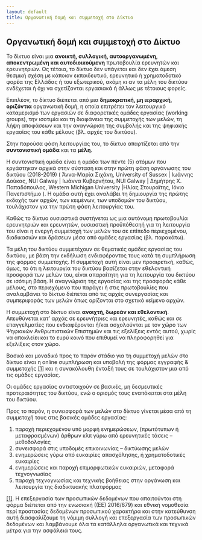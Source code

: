 ```yaml
---
layout: default
title: Οργανωτική δομή και συμμετοχή στο Δίκτυο
---
```


## Οργανωτική δομή και συμμετοχή στο Δίκτυο

Το δίκτυο είναι μια **ανοικτή, συλλογική, αυτοοργανωμένη, αποκεντρωμένη και αυτοδιοικούμενη** πρωτοβουλία ερευνητών και ερευνητριών. Ως τέτοια, το δίκτυο δεν υπάγεται και δεν έχει άμεση θεσμική σχέση με κάποιον εκπαιδευτικό, ερευνητικό ή χρηματοδοτικό φορέα της Ελλάδας ή του εξωτερικού, ακόμη κι αν τα μέλη του δικτύου ενδέχεται ή όχι να σχετίζονται εργασιακά ή άλλως με τέτοιους φορείς.

Επιπλέον, το δίκτυο διέπεται από μια **δημοκρατική, μη ιεραρχική, οριζόντια** οργανωτική δομή, η οποία επιτρέπει τον λειτουργικό καταμερισμό των εργασιών σε διαφορετικές ομάδες εργασίας (working groups), την ισοτιμία και τη διαφάνεια της συμμετοχής των μελών, τη λήψη αποφάσεων και την αναγνώριση της συμβολής και της ψηφιακής εργασίας του κάθε μέλους (βλ. αρχές του δικτύου).

Στην παρούσα φάση λειτουργίας του, το δίκτυο απαρτίζεται από την **συντονιστική ομάδα** και τα **μέλη**.

Η συντονιστική ομάδα είναι η ομάδα των πέντε (5) ατόμων που εργάστηκαν αρχικά στην σύσταση και στην πρώτη φάση οργάνωσης του δικτύου (2018-2019) ( Άννα-Μαρία Σιχάνη, University of Sussex | Ιωάννης Δούκας, NUI Galway | Ιωάννα Κυβερνήτου, NUI Galway | Δημήτρης Χ. Παπαδόπουλος, Western Michigan University |Ηλίας Στουραϊτης, Ιόνιο Πανεπιστήμιο ). Η ομάδα αυτή έχει αναλάβει τη δημιουργία της πρώτης εκδοχής των αρχών, των κειμένων, των υποδομών του δικτύου, τουλάχιστον για την πρώτη φάση λειτουργίας του. 

Καθώς το δίκτυο ουσιαστικά συστήνεται ως μια αυτόνομη πρωτοβουλία ερευνητριών και ερευνητών, ουσιαστική προϋπόθεσηή για τη λειτουργία του είναι η ενεργή συμμετοχή των μελών του σε επίπεδο περιεχομένου, διαδικασιών και δράσεων μέσα από ομάδες εργασίας (βλ. παρακάτω).

Τα μέλη του δικτύου συμμετέχουν σε θεματικές ομάδες εργασίας του δικτύου, με βάση την εκδήλωση ενδιαφέροντος τους κατά τη συμπλήρωση της φόρμας συμμετοχής. Η συμμετοχή αυτή είναι μεν προαιρετική, καθώς, όμως, το ότι η λειτουργία του δικτύου βασίζεται στην εθελοντική προσφορά των μελών του, είναι απαραίτητη για τη λειτουργία του δικτύου σε ισότιμη βάση. Η αναγνώριση της εργασίας και της προσφοράς κάθε μέλους, στο περιεχόμενο που παράγει ή στις πρωτοβουλίες που αναλαμβάνει το δίκτυο διέπεται από τις αρχές συνεργασίας και συμπεριφοράς των μελών όπως ορίζονται στο σχετικό κείμενο αρχών.

Η συμμετοχή στο δίκτυο είναι **ανοιχτή, δωρεάν και εθελοντική**. Απευθύνεται κατ’ αρχάς σε ερευνήτριες και ερευνητές, καθώς και σε επαγγελματίες που ενδιαφέρονται ή/και ασχολούνται με τον χώρο των Ψηφιακών Ανθρωπιστικών Επιστημών και τις εξελίξεις εντός αυτού, χωρίς να αποκλείει και το ευρύ κοινό που επιθυμεί να πληροφορηθεί για εξελίξεις στον χώρο.

Βασικό και μοναδικό προς το παρόν στάδιο για τη συμμετοχή μελών στο δίκτυο είναι η online συμπλήρωση και υποβολή της φόρμας εγγραφής & συμμετοχής <a href="#_ftn1" name="_ftnref1">[1]</a> και η συνακόλουθη ένταξή τους σε τουλάχιστον μια από τις ομάδες εργασίας. 

Οι ομάδες εργασίας αντιστοιχούν σε βασικές, μη δεσμευτικές προτεραιότητες του δικτύου, ενώ ο ορισμός τους εναπόκειται στα μέλη του δικτύου.

Προς το παρόν, η συνεισφορά των μελών στο δίκτυο γίνεται μέσα από τη συμμετοχή τους στις βασικές ομάδες εργασίας:

1. παροχή περιεχομένου υπό μορφή ενημερώσεων, (πρωτότυπων ή μεταφρασμένων) άρθρων κλπ γύρω από ερευνητικές τάσεις – μεθοδολογίες
2. συνεισφορά στις υποδομές επικοινωνίας – δικτύωσης μελών
3. ενημερώσεις γύρω από ευκαιρίες απασχόλησης, ή χρηματοδοτικές ευκαιρίες
4. ενημερώσεις και παροχή επιμορφωτικών ευκαιριών, μεταφορά τεχνογνωσίας
5. παροχή τεχνογνωσίας και τεχνικής βοήθειας στην οργάνωση και λειτουργία της διαδικτυακής πλατφόρμας

<a href="#_ftnref1" name="_ftn1">[1]</a>.  Η επεξεργασία των προσωπικών δεδομένων που απαιτούνται στη φόρμα διέπεται από την ενωσιακή ((ΕΕ) 2016/679) και εθνική νομοθεσία περί προστασίας δεδομένων προσωπικού χαρακτήρα και στην κατεύθυνση αυτή διασφαλίζουμε τη νόμιμη συλλογή και επεξεργασία των προσωπικών δεδομένων και λαμβάνουμε όλα τα κατάλληλα οργανωτικά και τεχνικά μέτρα για την ασφάλειά τους. 
